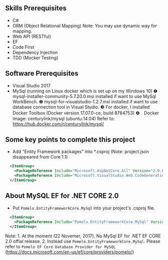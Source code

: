 ## Skills Prerequisites

- C#
- ORM (Object Relational Mapping) Note: You may use dynamic way for mapping.
- Web API (RESTful)
- EF
- Code First
- Dependency Injection
- TDD (Mocker Testing)


## Software Prerequisites
- Visual Studio 2017
- MySql (running on Linux docker which is set up on my Windows 10)
    ❶ mysql-installer-community-5.7.20.0.msi installed if want to use MySql WorkBench.
    ❷ mysql-for-visualstudio-1.2.7.msi installed if want to use database connection tool in Visual Studio.
    ❸ For docker, I installed Docker Toolbox (Docker version 17.07.0-ce, build 8784753)
    ❹　Docker image: centurylink/mysql (ubuntu:14.04)
      Refer to: https://hub.docker.com/r/centurylink/mysql/


## Some key points to complete this project

- Add "Entity Framework packages" into *.csproj (Note: project.json disappeared from Core 1.1)

```xml
  <ItemGroup>
    <PackageReference Include="Microsoft.AspNetCore.All" Version="2.0.0" />
    <PackageReference Include="Microsoft.VisualStudio.Web.CodeGeneration.Design" Version="2.0.0" />
  </ItemGroup>
```

## About MySQL EF for .NET CORE 2.0
- Put `Pomelo.EntityFrameworkCore.MySql` into your project's .csproj file.
```xml
  <ItemGroup>
    <PackageReference Include="Pomelo.EntityFrameworkCore.MySql" Version="2.0.0.1" />
  </ItemGroup>
```
Note: 1. At the moment (22 Novemer, 2017), No MySql EF for .NET EF CORE 2.0 offial release.
      2. Instead use `Pomelo.EntityFrameworkCore.MySql`. Please refer to `Pomelo EF Core Database Provider for MySQL` (https://docs.microsoft.com/en-us/ef/core/providers/pomelo/)
